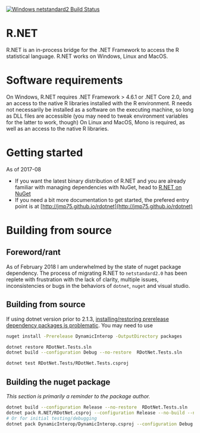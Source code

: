 [![Windows netstandard2 Build Status](https://ci.appveyor.com/api/projects/status/6h0aajsja1qhv2so?svg=true "Windows netstandard2 Build Status")](https://ci.appveyor.com/project/jmp75/rdotnet) 

R.NET
=======

R.NET is an in-process bridge for the .NET Framework to access the R statistical language. R.NET works on Windows, Linux and MacOS. 

# Software requirements

On Windows, R.NET requires .NET Framework > 4.6.1 or .NET Core 2.0, and an access to the native R libraries installed with the R environment. R needs not necessarily be installed as a software on the executing machine, so long as DLL files are accessible (you may need to tweak environment variables for the latter to work, though)
On Linux and MacOS, Mono is required, as well as an access to the native R libraries.

# Getting started

As of 2017-08

* If you want the latest binary distribution of R.NET and you are already familiar with managing dependencies with NuGet, head to [R.NET on NuGet](https://www.nuget.org/packages?q=R.NET)
* If you need a bit more documentation to get started, the prefered entry point is at [http://jmp75.github.io/rdotnet](http://jmp75.github.io/rdotnet)

# Building from source

## Foreword/rant

As of February 2018 I am underwhelmed by the state of nuget package dependency. The process of migrating R.NET to `netstandard2.0` has been replete with frustration with the lack of clarity, multiple issues, inconsistencies or bugs in the behaviors of `dotnet`, `nuget` and visual studio.

## Building from source

If using dotnet version prior to 2.1.3, [installing/restoring prerelease dependency packages is problematic](https://github.com/dotnet/cli/issues/8485). You may need to use

```sh
nuget install -Prerelease DynamicInterop -OutputDirectory packages
```

```sh
dotnet restore RDotNet.Tests.sln
dotnet build --configuration Debug --no-restore  RDotNet.Tests.sln
```

```sh
dotnet test RDotNet.Tests/RDotNet.Tests.csproj
```

## Building the nuget package

*This section is primarily a reminder to the package author.*

```bash
dotnet build --configuration Release --no-restore  RDotNet.Tests.sln
dotnet pack R.NET/RDotNet.csproj --configuration Release --no-build --no-restore --output nupkgs
# Or for initial testing/debugging
dotnet pack DynamicInterop/DynamicInterop.csproj --configuration Debug --no-build --no-restore --output nupkgs
```
